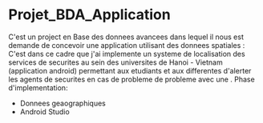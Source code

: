 # Projet_BDA_Application
C'est un project en Base des donnees avancees dans lequel il nous est demande de concevoir une application utilisant des donnees spatiales : C'est dans ce cadre que j'ai implemente un systeme de localisation des services de securites au sein des universites de Hanoi - Vietnam (application android) permettant aux etudiants et aux differentes d'alerter les agents de securites en cas de probleme de probleme avec une .
Phase d'implementation: 
 - Donnees geaographiques
 - Android Studio
 
